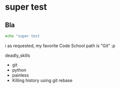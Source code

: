 # super test

## Bla

```bash
echo "super test
```

:information_source: as requested, my favorite Code School path is "Git" :p

deadly_skills
* git
* python
* painless
* Killing history using git rebase
